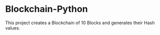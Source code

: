 # Blockchain-Python
This project creates a Blockchain of 10 Blocks and generates their Hash values.







